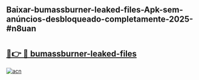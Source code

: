 ## Baixar-bumassburner-leaked-files-Apk-sem-anúncios-desbloqueado-completamente-2025-#n8uan

# <h2><a href="https://ainizakaria.my?title=bumassburner-leaked-files&ref=22M">🔗👉 🔴 bumassburner-leaked-files</a></h2>

[![acn](https://github.com/user-attachments/assets/0f9c940e-d8b0-45ae-aac7-cd30a18b3e1c)](https://ainizakaria.my?title=bumassburner-leaked-files&ref=22M)

